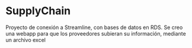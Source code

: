# SupplyChain
Proyecto de conexión a Streamline, con bases de datos en RDS. Se creo una webapp para que los proveedores subieran su información, mediante un archivo excel
